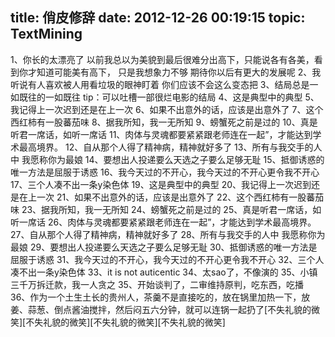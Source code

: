 title: 俏皮修辞
date: 2012-12-26 00:19:15
topic: TextMining
---

1、你长的太漂亮了 以前我总以为美貌到最后很难分出高下，只能说各有各美，看到你才知道可能美有高下，
只是我想象力不够 期待你以后有更大的发展呢
2、我听说有人喜欢被人用看垃圾的眼神盯着 你们应该不会这么变态把
3、结局总是一如既往的一如既往
tip：可以吐槽一部很烂电影的结局
4、这是典型中的典型
5、我记得上一次迟到还是在上一次
6、如果不出意外的话，应该是出意外了
7、这个西红柿有一股蕃茄味
8、据我所知，我一无所知
9、螃蟹死之前是过的
10、真是听君一席话，如听一席话
11、肉体与灵魂都要紧紧跟老师连在一起”，才能达到学术最高境界。
12、自从那个人得了精神病，精神就好多了
13、所有与我交手的人中 我愿称你为最娘
14、要想出人投递要么天选之子要么足够无耻
15、抵御诱惑的唯一方法是屈服于诱惑
16、我今天过的不开心，我今天过的不开心更令我不开心
17、三个人凑不出一条y染色体
19、这是典型中的典型
20、我记得上一次迟到还是在上一次
21、如果不出意外的话，应该是出意外了
22、这个西红柿有一股蕃茄味
23、据我所知，我一无所知
24、螃蟹死之前是过的
25、真是听君一席话，如听一席话
26、肉体与灵魂都要紧紧跟老师连在一起”，才能达到学术最高境界。
27、自从那个人得了精神病，精神就好多了
28、所有与我交手的人中 我愿称你为最娘
29、要想出人投递要么天选之子要么足够无耻
30、抵御诱惑的唯一方法是屈服于诱惑
31、我今天过的不开心，我今天过的不开心更令我不开心
32、三个人凑不出一条y染色体
33、it is not auticentic
34、太sao了，不像演的
35、小镇三千万拆迁款，我一人贪之
35、开始谈判了，二审维持原判，吃东西，吃播
36、作为一个土生土长的贵州人，茶羹不是直接吃的，放在锅里加热一下，放姜、蒜葱、倒点酱油搅拌，然后闷五六分钟，就可以连锅一起扔了[不失礼貌的微笑][不失礼貌的微笑][不失礼貌的微笑][不失礼貌的微笑]